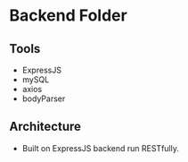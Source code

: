 # Backend Folder
## Tools
* ExpressJS
* mySQL
* axios
* bodyParser
## Architecture
* Built on ExpressJS backend run RESTfully. 
